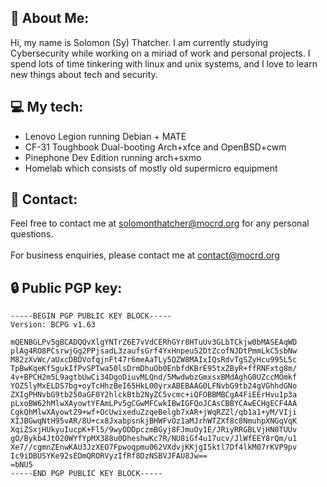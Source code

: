 ## 🧍 About Me:

Hi, my name is Solomon (Sy) Thatcher. I am currently studying
Cybersecurity while working on a miriad of work and personal projects.
I spend lots of time tinkering with linux and unix systems,
and I love to learn new things about tech and security.


## 💻 My tech:

- Lenovo Legion running Debian + MATE
- CF-31 Toughbook Dual-booting Arch+xfce and OpenBSD+cwm
- Pinephone Dev Edition running arch+sxmo
- Homelab which consists of mostly old supermicro equipment

## 📧 Contact:
Feel free to contact me at solomonthatcher@mocrd.org for any personal questions.<br /><br />
For business enquiries, please contact me at contact@mocrd.org

## 🔒 Public PGP key:
```
-----BEGIN PGP PUBLIC KEY BLOCK-----
Version: BCPG v1.63

mQENBGLPv5gBCADQQvXlgYNTrZ6E7vVdCERhGYr8HTuUv3GLbTCkjw0bMASEAqWD
plAg4RO8PCsrwjGg2PPjsadL3zaufsGrf4YxHnpeuS2DtZcofNJDtPmmLkC5sbNw
M82zXvWc/aUxcDBDVofqjnFt47r6meAaTLy5QZW8MAIxIQsRdvTgSZyHcu995L5c
TpBwKqeKfSgukIfPvSPTwa50lsDrmDhuOb0EnbfdKBrE95txZByR+ffRNFxtg8m/
4v+BPCH2m5L9agtbUwCi34DgoDiuvMLQnd/5MwdwbzGmxsxBMdAghG0UZccMOmkf
YOZ5lyMxELDS7bg+oyTcHhzBeI65HkL00yrxABEBAAG0LFNvbG9tb24gVGhhdGNo
ZXIgPHNvbG9tb250aGF0Y2hlckBtb2NyZC5vcmc+iQFOBBMBCgA4FiEErHvu1p3a
pLxoBW62hMlwXAyowtYFAmLPv5gCGwMFCwkIBwIGFQoJCAsCBBYCAwECHgECF4AA
CgkQhMlwXAyowtZ9+wf+OcUwixeduZzqeBelgb7xAR+jWqRZZl/qb1a1+yM/VIji
XIJBGwqNtH95vAR/8U+cx8JxabpsnkjBHWFvOz1aMJrhWTZXf8c8NmuhpXNGqVqK
XqiZSxjHUkyuIucpK+Fl5/9wyODDpczmBGyj8FJmuOy1E/JRiyRRGBLVjHN0TUUv
gO/Bykb4JtO20WYfYpMX388u0DheshwKc7R/NU8iGf4u17ucv/JlWfEEY8rQm/u1
Xe7//cgmnZEnwKAU3JzXEO7Fpwoqpmu062VXdvjKKjgI5ktl7Df4lkM07rKVP9pv
Ic9iDBUSYKe92sEDmQRORVyzIfRf8DzNSBVJFAU8Jw==
=bNU5
-----END PGP PUBLIC KEY BLOCK-----
```

<!---
SolomonThatcher/SolomonThatcher is a ✨ special ✨ repository because its `README.md` (this file) appears on your GitHub profile.
You can click the Preview link to take a look at your changes.
--->
